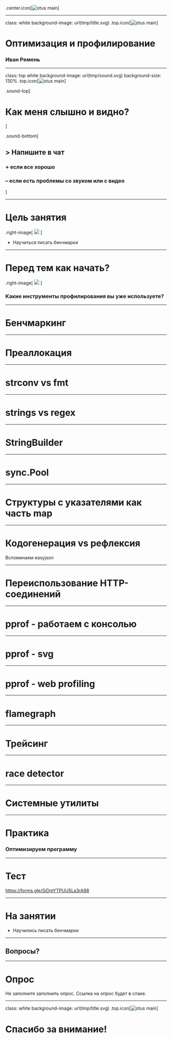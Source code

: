 .center.icon[![otus main](https://drive.google.com/uc?id=1NPIi9Hw5ZjA5SK24lTXckDjNAPSuFAHi)]

---


class: white
background-image: url(tmp/title.svg)
.top.icon[![otus main](https://drive.google.com/uc?id=18Jw9bQvL3KHfhGWNjqyQ3ihR3fV3tmk8)]

# Оптимизация и профилирование

### Иван Ремень

---

class: top white
background-image: url(tmp/sound.svg)
background-size: 130%
.top.icon[![otus main](https://drive.google.com/uc?id=18Jw9bQvL3KHfhGWNjqyQ3ihR3fV3tmk8)]

.sound-top[
  # Как меня слышно и видно?
]

.sound-bottom[
  ## > Напишите в чат
  ### **+** если все хорошо
  ### **–** если есть проблемы cо звуком или с видео
]

---

# Цель занятия 

.right-image[
![](tmp/gopher.png)
]


- Научиться писать бенчмарки

---

# Перед тем как начать?

.right-image[
![](tmp/gopher.png)
]

### Какие инструменты профилирования вы уже используете?

---

# Бенчмаркинг

---

# Преаллокация

---

# strconv vs fmt

---

# strings vs regex

---

# StringBuilder

---

# sync.Pool

---

# Структуры с указателями как часть map

---

# Кодогенерация vs рефлексия

Вспоминаем easyjson

---

# Переиспользование HTTP-соединений

---

# pprof - работаем с консолью

---

# pprof - svg

---

# pprof - web profiling

---

# flamegraph

---

# Трейсинг

---

# race detector

---

# Системные утилиты

---


# Практика

### Оптимизируем программу

---

# Тест

https://forms.gle/SiDmYTPUU5La3rA88

---


# На занятии

- Научились писать бенчмарки

---

## Вопросы?

---

# Опрос

Не заполните заполнить опрос. Ссылка на опрос будет в слаке.

---

class: white
background-image: url(tmp/title.svg)
.top.icon[![otus main](https://drive.google.com/uc?id=18Jw9bQvL3KHfhGWNjqyQ3ihR3fV3tmk8)]

# Спасибо за внимание!